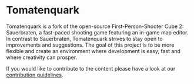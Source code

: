 # Tomatenquark

Tomatenquark is a fork of the open-source First-Person-Shooter Cube 2: Sauerbraten, a fast-paced shooting game featuring an in-game map editor.
In contrast to Sauerbraten, Tomatenquark strives to stay open to improvements and suggestions.
The goal of this project is to be more flexible and create an environment where development is easy, fast and where creativity can prosper.

If you would like to contribute to the content please have a look at our [contribution guidelines](https://tomatenquark.org/#/CONTRIBUTING).
